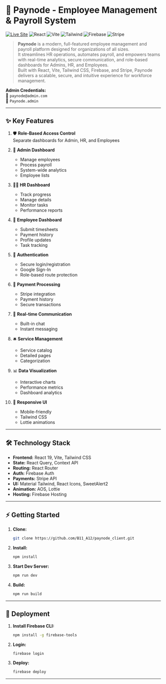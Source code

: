 # 🚀 Paynode - Employee Management & Payroll System

[![Live Site](https://img.shields.io/badge/Live%20Site-PayNode-blue?logo=firefox-browser)](https://paynode-2025.web.app)
![React](https://img.shields.io/badge/React-19-blue?logo=react)
![Vite](https://img.shields.io/badge/Vite-Enabled-646cff?logo=vite)
![Tailwind](https://img.shields.io/badge/Tailwind-CSS-38bdf8?logo=tailwindcss)
![Firebase](https://img.shields.io/badge/Firebase-Hosting-ffca28?logo=firebase)
![Stripe](https://img.shields.io/badge/Stripe-Payments-635bff?logo=stripe)

> **Paynode** is a modern, full-featured employee management and payroll platform designed for organizations of all sizes.  
> It streamlines HR operations, automates payroll, and empowers teams with real-time analytics, secure communication, and role-based dashboards for Admins, HR, and Employees.  
> Built with React, Vite, Tailwind CSS, Firebase, and Stripe, Paynode delivers a scalable, secure, and intuitive experience for workforce management.

**Admin Credentials:**  
📧 `paynode@admin.com`  
🔑 `Paynode.admin`

---

## ✨ Key Features

1. 🛡️ **Role-Based Access Control**  
   Separate dashboards for Admin, HR, and Employees

2. 👑 **Admin Dashboard**

   - Manage employees
   - Process payroll
   - System-wide analytics
   - Employee lists

3. 🧑‍💼 **HR Dashboard**

   - Track progress
   - Manage details
   - Monitor tasks
   - Performance reports

4. 👷 **Employee Dashboard**

   - Submit timesheets
   - Payment history
   - Profile updates
   - Task tracking

5. 🔐 **Authentication**

   - Secure login/registration
   - Google Sign-In
   - Role-based route protection

6. 💸 **Payment Processing**

   - Stripe integration
   - Payment history
   - Secure transactions

7. 💬 **Real-time Communication**

   - Built-in chat
   - Instant messaging

8. 🛎️ **Service Management**

   - Service catalog
   - Detailed pages
   - Categorization

9. 📊 **Data Visualization**

   - Interactive charts
   - Performance metrics
   - Dashboard analytics

10. 📱 **Responsive UI**
    - Mobile-friendly
    - Tailwind CSS
    - Lottie animations

---

## 🛠️ Technology Stack

- **Frontend:** React 19, Vite, Tailwind CSS
- **State:** React Query, Context API
- **Routing:** React Router
- **Auth:** Firebase Auth
- **Payments:** Stripe API
- **UI:** Material Tailwind, React Icons, SweetAlert2
- **Animation:** AOS, Lottie
- **Hosting:** Firebase Hosting

---

## ⚡ Getting Started

1. **Clone:**
   ```bash
   git clone https://github.com/B11_A12/paynode_client.git
   ```
2. **Install:**
   ```bash
   npm install
   ```
3. **Start Dev Server:**
   ```bash
   npm run dev
   ```
4. **Build:**
   ```bash
   npm run build
   ```

---

## 🚀 Deployment

1. **Install Firebase CLI:**
   ```bash
   npm install -g firebase-tools
   ```
2. **Login:**
   ```bash
   firebase login
   ```
3. **Deploy:**
   ```bash
   firebase deploy
   ```

---
